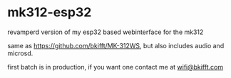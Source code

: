 # mk312-esp32
revamperd version of my esp32 based webinterface for the mk312

same as https://github.com/bkifft/MK-312WS, but also includes audio and microsd.

first batch is in production, if you want one contact me at wifi@bkifft.com

